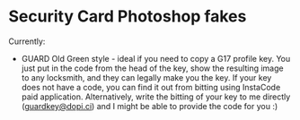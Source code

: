 # Security Card Photoshop fakes
Currently:
- GUARD Old Green style - ideal if you need to copy a G17 profile key. You just put in the code from the head of the key, show the resulting image to any locksmith, and they can legally make you the key. If your key does not have a code, you can find it out from bitting using InstaCode paid application. Alternatively, write the bitting of your key to me directly (guardkey@dopi.ci) and I might be able to provide the code for you :) 
